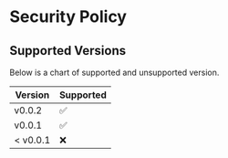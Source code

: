 # Security Policy

## Supported Versions

Below is a chart of supported and unsupported version.

| Version | Supported          |
| ------- | ------------------ |
| v0.0.2  | :white_check_mark: |
| v0.0.1  | :white_check_mark: |
| < v0.0.1| :x:                |

